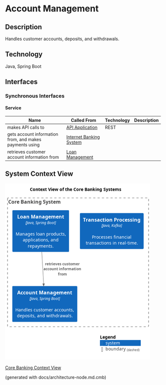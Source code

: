 # Account Management
## Description
Handles customer accounts, deposits, and withdrawals.

## Technology
Java, Spring Boot


## Interfaces

### Synchronous Interfaces

#### Service
| Name | Called From | Technology | Description |
|---|---|---|---|
| makes API calls to | [API Application](../../mybank/digital-banking/api-application.md) | REST |  |
| gets account information from, and makes payments using | [Internet Banking System](../../mybank/digital-banking/internet-banking-system.md) |  |  |
| retrieves customer account information from | [Loan Management](../../mybank/core-banking/loan-management-system.md) |  |  |

## System Context View
![Context View of the Core Banking Systems](../../mybank/core-banking/context-view.png)

[Core Banking Context View](../../mybank/core-banking/context-view.md)


(generated with docs/architecture-node.md.cmb)
